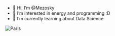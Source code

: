 - 👋 Hi, I’m @Mezosky
- 👀 I’m interested in energy and programming :D
- 🌱 I’m currently learning about Data Science


<img src="https://media.tenor.com/images/5e43669b9573fea08ede20a5bbbbe2df/tenor.gif" alt="Paris" class="center">

<!---
Mezosky/Mezosky is a ✨ special ✨ repository because its `README.md` (this file) appears on your GitHub profile.
You can click the Preview link to take a look at your changes.
--->
